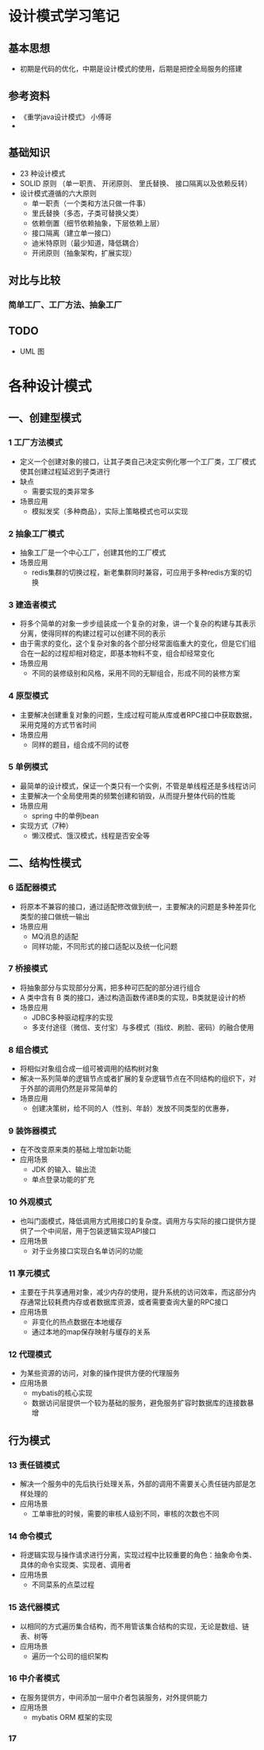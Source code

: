 # 设计模式学习笔记

## 基本思想
* 初期是代码的优化，中期是设计模式的使用，后期是把控全局服务的搭建

## 参考资料
* 《重学java设计模式》 小傅哥
* 

## 基础知识
* 23 种设计模式
* SOLID 原则 （单一职责、 开闭原则、 里氏替换、 接口隔离以及依赖反转）
* 设计模式遵循的六大原则
    * 单一职责（一个类和方法只做一件事）
    * 里氏替换（多态，子类可替换父类）
    * 依赖倒置（细节依赖抽象，下层依赖上层）
    * 接口隔离（建立单一接口）
    * 迪米特原则（最少知道，降低耦合）
    * 开闭原则（抽象架构，扩展实现）



## 对比与比较

### 简单工厂、工厂方法、抽象工厂



## TODO
* UML 图



# 各种设计模式

## 一、创建型模式
### 1 工厂方法模式
* 定义一个创建对象的接口，让其子类自己决定实例化哪一个工厂类，工厂模式使其创建过程延迟到子类进行
* 缺点
    * 需要实现的类非常多
* 场景应用
    * 模拟发奖（多种商品），实际上策略模式也可以实现

### 2 抽象工厂模式
* 抽象工厂是一个中心工厂，创建其他的工厂模式
* 场景应用
    * redis集群的切换过程，新老集群同时兼容，可应用于多种redis方案的切换

### 3 建造者模式
* 将多个简单的对象一步步组装成一个复杂的对象，讲一个复杂的构建与其表示分离，使得同样的构建过程可以创建不同的表示
* 由于需求的变化，这个复杂对象的各个部分经常面临重大的变化，但是它们组合在一起的过程却相对稳定，即基本物料不变，组合却经常变化
* 场景应用
    * 不同的装修级别和风格，采用不同的无聊组合，形成不同的装修方案

### 4 原型模式
* 主要解决创建重复对象的问题，生成过程可能从库或者RPC接口中获取数据，采用克隆的方式节省时间
* 场景应用
    * 同样的题目，组合成不同的试卷

### 5 单例模式
* 最简单的设计模式，保证一个类只有一个实例，不管是单线程还是多线程访问
* 主要解决一个全局使用类的频繁创建和销毁，从而提升整体代码的性能
* 场景应用
    * spring 中的单例bean
* 实现方式（7种）
    * 懒汉模式、饿汉模式，线程是否安全等


## 二、结构性模式
### 6 适配器模式
* 将原本不兼容的接口，通过适配修改做到统一，主要解决的问题是多种差异化类型的接口做统一输出
* 场景应用
    * MQ消息的适配
    * 同样功能，不同形式的接口适配以及统一化问题

### 7 桥接模式
* 将抽象部分与实现部分分离，把多种可匹配的部分进行组合
* A 类中含有 B 类的接口，通过构造函数传递B类的实现，B类就是设计的桥
* 场景应用
    * JDBC多种驱动程序的实现
    * 多支付途径（微信、支付宝）与多模式（指纹、刷脸、密码）的融合使用

### 8 组合模式
* 将相似对象组合成一组可被调用的结构树对象
* 解决一系列简单的逻辑节点或者扩展的复杂逻辑节点在不同结构的组织下，对于外部的调用仍然是非常简单的
* 场景应用
    * 创建决策树，给不同的人（性别、年龄）发放不同类型的优惠券，

### 9 装饰器模式
* 在不改变原来类的基础上增加新功能
* 应用场景
    * JDK 的输入、输出流
    * 单点登录功能的扩充

### 10 外观模式
* 也叫门面模式，降低调用方式用接口的复杂度。调用方与实际的接口提供方提供了一个中间层，用于包装逻辑实现API接口
* 应用场景
    * 对于业务接口实现白名单访问的功能

### 11 享元模式
* 主要在于共享通用对象，减少内存的使用，提升系统的访问效率，而这部分内存通常比较耗费内存或者数据库资源，或者需要查询大量的RPC接口
* 应用场景
    * 非变化的热点数据在本地缓存
    * 通过本地的map保存映射与缓存的关系

### 12 代理模式
* 为某些资源的访问，对象的操作提供方便的代理服务
* 应用场景
    * mybatis的核心实现
    * 数据访问层提供一个较为基础的服务，避免服务扩容时数据库的连接数暴增



## 行为模式

### 13 责任链模式
* 解决一个服务中的先后执行处理关系，外部的调用不需要关心责任链内部是怎样处理的
* 应用场景
    * 工单审批的时候，需要的审核人级别不同，审核的次数也不同


### 14 命令模式
* 将逻辑实现与操作请求进行分离，实现过程中比较重要的角色：抽象命令类、具体的命令实现类、实现者、调用者
* 应用场景
    * 不同菜系的点菜过程

### 15 迭代器模式
* 以相同的方式遍历集合结构，而不用管该集合结构的实现，无论是数组、链表、树等
* 应用场景
    * 遍历一个公司的组织架构


### 16 中介者模式
* 在服务提供方，中间添加一层中介者包装服务，对外提供能力
* 应用场景
    * mybatis ORM 框架的实现


### 17


